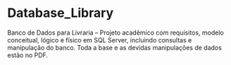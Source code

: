 # Database_Library
Banco de Dados para Livraria – Projeto acadêmico com requisitos, modelo conceitual, lógico e físico em SQL Server, incluindo consultas e manipulação do banco.
Toda a base e as devidas manipulações de dados estão no PDF.
